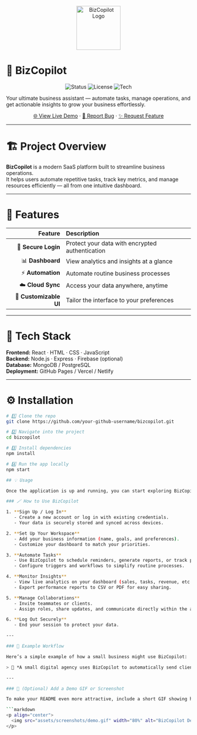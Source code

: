 <!-- PROJECT LOGO -->
<p align="center">
  <img src="https://cdn-icons-png.flaticon.com/512/906/906324.png" alt="BizCopilot Logo" width="120" />
</p>

# 🚀 BizCopilot

<p align="center">
  <img alt="Status" src="https://img.shields.io/badge/Status-Active-brightgreen" />
  <img alt="License" src="https://img.shields.io/badge/License-MIT-blue" />
  <img alt="Tech" src="https://img.shields.io/badge/Built%20With-React-orange" />
</p>

Your ultimate business assistant — automate tasks, manage operations, and get actionable insights to grow your business effortlessly.

<p align="center">
  <a href="LIVE_DEMO_URL">🌐 View Live Demo</a>
  ·
  <a href="https://github.com/your-github-username/bizcopilot/issues">🐞 Report Bug</a>
  ·
  <a href="https://github.com/your-github-username/bizcopilot/pulls">✨ Request Feature</a>
</p>

---

# 🏗️ Project Overview

**BizCopilot** is a modern SaaS platform built to streamline business operations.  
It helps users automate repetitive tasks, track key metrics, and manage resources efficiently — all from one intuitive dashboard.

---

# 🌟 Features

| Feature | Description |
|--------:|:------------|
| 🔐 **Secure Login** | Protect your data with encrypted authentication |
| 📊 **Dashboard** | View analytics and insights at a glance |
| ⚡ **Automation** | Automate routine business processes |
| ☁️ **Cloud Sync** | Access your data anywhere, anytime |
| 🎨 **Customizable UI** | Tailor the interface to your preferences |

---

# 🧰 Tech Stack

**Frontend:** React · HTML · CSS · JavaScript  
**Backend:** Node.js · Express · Firebase (optional)  
**Database:** MongoDB / PostgreSQL  
**Deployment:** GitHub Pages / Vercel / Netlify

---

# ⚙️ Installation

```bash
# 1️⃣ Clone the repo
git clone https://github.com/your-github-username/bizcopilot.git

# 2️⃣ Navigate into the project
cd bizcopilot

# 3️⃣ Install dependencies
npm install

# 4️⃣ Run the app locally
npm start

## 💡 Usage

Once the application is up and running, you can start exploring BizCopilot’s features to manage and automate your business operations.

### 🪄 How to Use BizCopilot

1. **Sign Up / Log In**
   - Create a new account or log in with existing credentials.
   - Your data is securely stored and synced across devices.

2. **Set Up Your Workspace**
   - Add your business information (name, goals, and preferences).
   - Customize your dashboard to match your priorities.

3. **Automate Tasks**
   - Use BizCopilot to schedule reminders, generate reports, or track progress automatically.
   - Configure triggers and workflows to simplify routine processes.

4. **Monitor Insights**
   - View live analytics on your dashboard (sales, tasks, revenue, etc.).
   - Export performance reports to CSV or PDF for easy sharing.

5. **Manage Collaborations**
   - Invite teammates or clients.
   - Assign roles, share updates, and communicate directly within the app.

6. **Log Out Securely**
   - End your session to protect your data.

---

### 🧭 Example Workflow

Here’s a simple example of how a small business might use BizCopilot:

> 💼 *A small digital agency uses BizCopilot to automatically send client progress reports every Friday, track team tasks, and get performance insights on one dashboard.*

---

### 🎥 (Optional) Add a Demo GIF or Screenshot

To make your README even more attractive, include a short GIF showing how BizCopilot works:

```markdown
<p align="center">
  <img src="assets/screenshots/demo.gif" width="80%" alt="BizCopilot Demo" />
</p>

